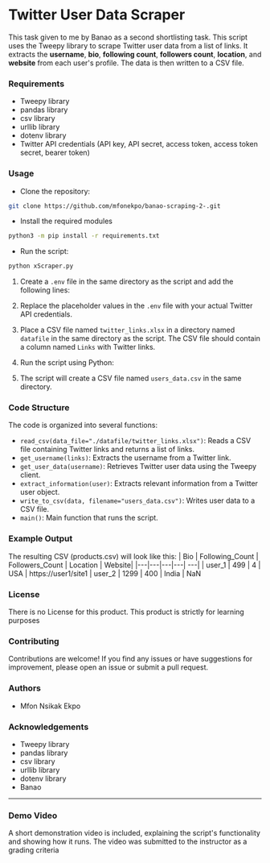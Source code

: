 # Twitter User Data Scraper

This task given to me by Banao as a second shortlisting task. This script uses the Tweepy library to scrape Twitter user data from a list of links.
It extracts the **username**, **bio**, **following count**, **followers count**, **location**, and **website** from each user's profile.
The data is then written to a CSV file.

### Requirements

- Tweepy library
- pandas library
- csv library
- urllib library
- dotenv library
- Twitter API credentials (API key, API secret, access token, access token secret, bearer token)

### Usage

- Clone the repository:

```bash
git clone https://github.com/mfonekpo/banao-scraping-2-.git
```
- Install the required modules
  
```bash
python3 -m pip install -r requirements.txt
```
- Run the script:

```bash
python xScraper.py
```

1. Create a `.env` file in the same directory as the script and add the following lines:
2. Replace the placeholder values in the `.env` file with your actual Twitter API credentials.

3. Place a CSV file named `twitter_links.xlsx` in a directory named `datafile` in the same directory as the script. The CSV file should contain a column named `Links` with Twitter links.

4. Run the script using Python:
5. The script will create a CSV file named `users_data.csv` in the same directory.

### Code Structure

The code is organized into several functions:

- `read_csv(data_file="./datafile/twitter_links.xlsx")`: Reads a CSV file containing Twitter links and returns a list of links.
- `get_username(links)`: Extracts the username from a Twitter link.
- `get_user_data(username)`: Retrieves Twitter user data using the Tweepy client.
- `extract_information(user)`: Extracts relevant information from a Twitter user object.
- `write_to_csv(data, filename="users_data.csv")`: Writes user data to a CSV file.
- `main()`: Main function that runs the script.

### Example Output

The resulting CSV (products.csv) will look like this:
| Bio | Following_Count | Followers_Count | Location | Website|
|---|---|---|---| ---|
| user_1 | 499 | 4 | USA | https://user1/site1
| user_2 | 1299 | 400 | India | NaN

### License

There is no License for this product. This product is strictly for learning purposes

### Contributing

Contributions are welcome! If you find any issues or have suggestions for improvement, please open an issue or submit a pull request.

### Authors

- Mfon Nsikak Ekpo

### Acknowledgements

- Tweepy library
- pandas library
- csv library
- urllib library
- dotenv library
- Banao

-----
### Demo Video

A short demonstration video is included, explaining the script's functionality and showing how it runs. The video was submitted to the instructor as a grading criteria